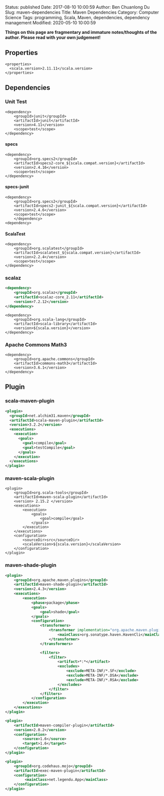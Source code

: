 Status: published
Date: 2017-08-10 10:00:59
Author: Ben Chuanlong Du
Slug: maven-dependencies
Title: Maven Dependencies
Category: Computer Science
Tags: programming, Scala, Maven, dependencies, dependency management
Modified: 2020-05-10 10:00:59

**Things on this page are fragmentary and immature notes/thoughts of the author. Please read with your own judgement!**

## Properties

```
<properties>
  <scala.version>2.11.11</scala.version>
</properties>
```

## Dependencies

### Unit Test

```
<dependency>
    <groupId>junit</groupId>
    <artifactId>junit</artifactId>
    <version>4.11</version>
    <scope>test</scope>
</dependency>
```

#### specs

```
<dependency>
    <groupId>org.specs2</groupId>
    <artifactId>specs2-core_${scala.compat.version}</artifactId>
    <version>2.4.16</version>
    <scope>test</scope>
</dependency>
```

#### specs-junit

```
<dependency>
    <groupId>org.specs2</groupId>
    <artifactId>specs2-junit_${scala.compat.version}</artifactId>
    <version>2.4.6</version>
    <scope>test</scope>
    </dependency>
<dependency>
```

#### ScalaTest

```
<dependency>
    <groupId>org.scalatest</groupId>
    <artifactId>scalatest_${scala.compat.version}</artifactId>
    <version>2.2.4</version>
    <scope>test</scope>
</dependency>
```

### scalaz

```XML
<dependency>
    <groupId>org.scalaz</groupId>
    <artifactId>scalaz-core_2.11</artifactId>
    <version>7.2.12</version>
</dependency>
```

```
<dependency>
    <groupId>org.scala-lang</groupId>
    <artifactId>scala-library</artifactId>
    <version>${scala.version}</version>
</dependency>
```

### Apache Commons Math3
```
<dependency>
    <groupId>org.apache.commons</groupId>
    <artifactId>commons-math3</artifactId>
    <version>3.6.1</version>
</dependency>
```

## Plugin 

### scala-maven-plugin
```XML
<plugin>
  <groupId>net.alchim31.maven</groupId>
  <artifactId>scala-maven-plugin</artifactId>
  <version>3.2.2</version>
  <executions>
    <execution>
      <goals>
        <goal>compile</goal>
        <goal>testCompile</goal>
      </goals>
    </execution>
  </executions>
</plugin>
```

### maven-scala-plugin

```
<plugin>
    <groupId>org.scala-tools</groupId>
    <artifactId>maven-scala-plugin</artifactId>
    <version> 2.15.2 </version>
    <executions>
        <execution>
            <goals>
                <goal>compile</goal>
            </goals>
        </execution>
    </executions>
    <configuration>
        <sourceDir>src</sourceDir>
        <scalaVersion>${scala.version}</scalaVersion>
    </configuration>
</plugin>
```

### maven-shade-plugin
 
```XML
<plugin>
    <groupId>org.apache.maven.plugins</groupId>
    <artifactId>maven-shade-plugin</artifactId>
    <version>2.4.3</version>
    <executions>
        <execution>
            <phase>package</phase>
            <goals>
                <goal>shade</goal>
            </goals>
            <configuration>
                <transformers>
                    <transformer implementation="org.apache.maven.plugins.shade.resource.ManifestResourceTransformer">
                        <mainClass>org.sonatype.haven.HavenCli</mainClass>
                    </transformer>
                </transformers>

                <filters>
                    <filter>
                        <artifact>*:*</artifact>
                        <excludes>
                            <exclude>META-INF/*.SF</exclude>
                            <exclude>META-INF/*.DSA</exclude>
                            <exclude>META-INF/*.RSA</exclude>
                        </excludes>
                    </filter>
                </filters>
            </configuration>
        </execution>
    </executions>
</plugin>
```

```XML
<plugin>
    <artifactId>maven-compiler-plugin</artifactId>
    <version>2.0.2</version>
    <configuration>
        <source>1.6</source>
        <target>1.6</target>
    </configuration>
</plugin>
```

```XML
<plugin>
    <groupId>org.codehaus.mojo</groupId>
    <artifactId>exec-maven-plugin</artifactId>
    <configuration>
         <mainClass>net.legendu.App</mainClass>
    </configuration>
</plugin>
```












